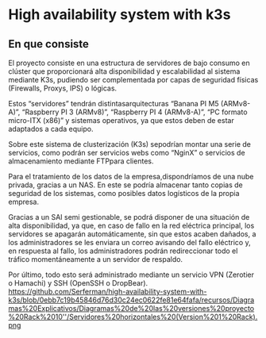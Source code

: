 # High availability system with k3s
En que consiste
---------------
El proyecto consiste en una estructura de servidores de bajo consumo en clúster que proporcionará alta disponibilidad y escalabilidad al sistema mediante K3s, pudiendo ser complementada por capas de seguridad físicas (Firewalls, Proxys, IPS) o lógicas.

Estos “servidores” tendrán distintasarquitecturas “Banana PI M5 (ARMv8-A)”, “Raspberry PI 3 (ARMv8)”, “Raspberry PI 4 (ARMv8-A)”, “PC formato micro-ITX (x86)” y sistemas operativos, ya que estos deben de estar adaptados a cada equipo.

Sobre este sistema de clusterización (K3s) sepodrían montar una serie de servicios, como podrán ser servicios webs como “NginX” o servicios de almacenamiento mediante FTPpara clientes.

Para el tratamiento de los datos de la empresa,dispondríamos de una nube privada, gracias a un NAS. En este se podría almacenar tanto copias de seguridad de los sistemas, como posibles datos logísticos de la propia empresa.

Gracias a un SAI semi gestionable, se podrá disponer de una situación de alta disponibilidad, ya que, en caso de fallo en la red eléctrica principal, los servidores se apagarán automáticamente, sin que estos acaben dañados, a los administradores se les enviara un correo avisando del fallo eléctrico y, en respuesta al fallo, los administradores podrán redireccionar todo el tráfico 
momentáneamente a un servidor de respaldo.

Por último, todo esto será administrado mediante un servicio VPN (Zerotier o Hamachi) y SSH (OpenSSH o DropBear). 
https://github.com/Serferman/high-availability-system-with-k3s/blob/0ebb7c19b45846d76d30c24ec0622fe81e64fafa/recursos/Diagramas%20Explicativos/Diagramas%20de%20las%20versiones%20proyecto%20Rack%2010''/Servidores%20horizontales%20(Version%201%20Rack).png
